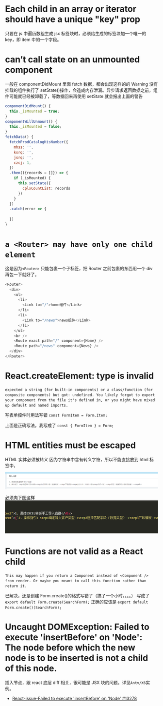 # Each child in an array or iterator should have a unique "key" prop

只要在 js 中遍历数组生成 jsx 标签块时，必须给生成的标签块加一个唯一的 key，即 item 中的一个字段。

# can’t call state on an unmounted component

一般在 componentDidMount 里面 fetch 数据，都会出现这样的的 Warning
没有挂载的组件执行了 setState()操作，会造成内存泄漏。异步请求返回数据之前，组件可能就已经被卸载了，等数据回来再使用 setState 就会报出上面的警告

```js
componentDidMount() {
  this._isMounted = true;
}
componentWillUnmount() {
  this._isMounted = false;
}
fetchData() {
  fetchProdCatalogHisNumber({
    mhss: '',
    ksrq: '',
    jsrq: '',
    czcj: 1,
  })
  .then(({records = []}) => {
    if (_isMounted) {
      this.setState({
        cplxCountList: records
      })
    }
  })
  .catch(error => {

  })
}
```

# `a <Router> may have only one child element`

这是因为`<Router>` 只能包裹一个子标签，把 Router 之前包裹的东西用一个 div 再包一下就好了。

```js
<Router>
  <div>
    <ul>
      <li>
        <Link to="/">home组件</Link>
      </li>
      <li>
        <Link to="/news">news组件</Link>
      </li>
    </ul>
    <br />
    <Route exact path="/" component={Home} />
    <Route path="/news" component={News} />
  </div>
</Router>
```

# React.createElement: type is invalid

`expected a string (for built-in components) or a class/function (for composite components) but got: undefined. You likely forgot to export your component from the file it's defined in, or you might have mixed up default and named imports.`

写表单控件时用法写错
`const FormItem = Form.Item;`

上面是正确写法，我写成了 `const { FormItem } = Form;`

# HTML entities must be escaped

HTML 实体必须被转义
因为字符串中含有转义字符，所以不能直接放到 html 标签中，

![](../imgs/other-error-3.png)

必须向下图这样
![](../imgs/other-error-4.png)

# Functions are not valid as a React child

`This may happen if you return a Component instead of <Component /> from render. Or maybe you meant to call this function rather than return it.`

已解决，还是创建 Form.create()的格式写错了（搞了一个小时。。。。）
写成了`export default Form.create(SearchForm);`
正确的应该是
`export default Form.create()(SearchForm);`

# Uncaught DOMException: Failed to execute 'insertBefore' on 'Node': The node before which the new node is to be inserted is not a child of this node.

插入节点，跟 react 底层 diff 相关，很可能是 JSX 块的问题。详见`Antv/X6`实例。

- [React-issue-Failed to execute 'insertBefore' on 'Node' #13278](https://github.com/facebook/react/issues/13278)